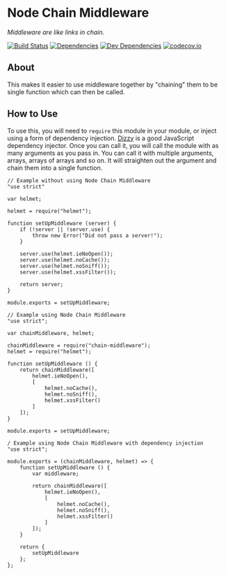 # Node Chain Middleware

*Middleware are like links in chain.*

[![Build Status][travis-image]][Travis CI]
[![Dependencies][dependencies-image]][Dependencies]
[![Dev Dependencies][devdependencies-image]][Dev Dependencies]
[![codecov.io][codecov-image]][Code Coverage]

About
-----

This makes it easier to use middleware together by "chaining" them to be single function which can then be called.

How to Use
----------

To use this, you will need to `require` this module in your module, or inject using a form of dependency injection. [Dizzy] is a good JavaScript dependency injector. Once you can call it, you will call the module with as many arguments as you pass in. You can call it with multiple arguments, arrays, arrays of arrays and so on. It will straighten out the argument and chain them into a single function.

    // Example without using Node Chain Middleware
    "use strict"

    var helmet;

    helmet = require("helmet");

    function setUpMiddleware (server) {
        if (!server || !server.use) {
            throw new Error("Did not pass a server!");
        }

        server.use(helmet.ieNoOpen());
        server.use(helmet.noCache());
        server.use(helmet.noSniff());
        server.use(helmet.xssFilter());

        return server;
    }

    module.exports = setUpMiddleware;

    // Example using Node Chain Middleware
    "use strict";

    var chainMiddleware, helmet;

    chainMiddleware = require("chain-middleware");
    helmet = require("helmet");

    function setUpMiddleware () {
        return chainMiddleware([
            helmet.ieNoOpen(),
            [
                helmet.noCache(),
                helmet.noSniff(),
                helmet.xssFilter()
            ]
        ]);
    }

    module.exports = setUpMiddleware;

    / Example using Node Chain Middleware with dependency injection
    "use strict";

    module.exports = (chainMiddleware, helmet) => {
        function setUpMiddleware () {
            var middleware;

            return chainMiddleware([
                helmet.ieNoOpen(),
                [
                    helmet.noCache(),
                    helmet.noSniff(),
                    helmet.xssFilter()
                ]
            ]);
        }

        return {
            setUpMiddleware
        };
    };

[Code Coverage]: https://codecov.io/github/tests-always-included/node-chain-middleware?branch=develop
[codecov-image]: https://codecov.io/github/tests-always-included/node-chain-middleware/coverage.svg?branch=develop
[Dev Dependencies]: https://david-dm.org/tests-always-included/node-chain-middleware/develop#info=devDependencies
[devdependencies-image]: https://david-dm.org/tests-always-included/node-chain-middleware/develop/dev-status.png
[Dependencies]: https://david-dm.org/tests-always-included/node-chain-middleware/develop
[dependencies-image]: https://david-dm.org/tests-always-included/node-chain-middleware/develop.png
[Dizzy]: https://github.com/tests-always-included/dizzy
[travis-image]: https://secure.travis-ci.org/tests-always-included/node-chain-middleware.png
[Travis CI]: http://travis-ci.org/tests-always-included/node-chain-middleware
